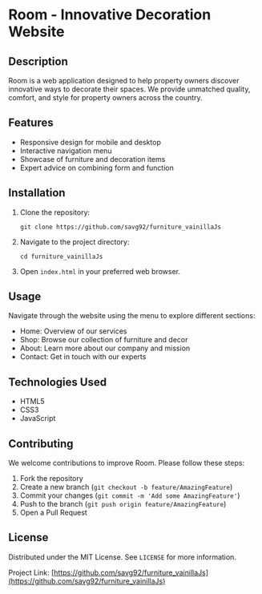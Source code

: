 # Room - Innovative Decoration Website

## Description
Room is a web application designed to help property owners discover innovative ways to decorate their spaces. We provide unmatched quality, comfort, and style for property owners across the country.

## Features
- Responsive design for mobile and desktop
- Interactive navigation menu
- Showcase of furniture and decoration items
- Expert advice on combining form and function

## Installation
1. Clone the repository:
   ```
   git clone https://github.com/savg92/furniture_vainillaJs
   ```
2. Navigate to the project directory:
   ```
   cd furniture_vainillaJs
   ```
3. Open `index.html` in your preferred web browser.

## Usage
Navigate through the website using the menu to explore different sections:
- Home: Overview of our services
- Shop: Browse our collection of furniture and decor
- About: Learn more about our company and mission
- Contact: Get in touch with our experts

## Technologies Used
- HTML5
- CSS3
- JavaScript

## Contributing
We welcome contributions to improve Room. Please follow these steps:
1. Fork the repository
2. Create a new branch (`git checkout -b feature/AmazingFeature`)
3. Commit your changes (`git commit -m 'Add some AmazingFeature'`)
4. Push to the branch (`git push origin feature/AmazingFeature`)
5. Open a Pull Request

## License
Distributed under the MIT License. See `LICENSE` for more information.

Project Link: [https://github.com/savg92/furniture_vainillaJs](https://github.com/savg92/furniture_vainillaJs)